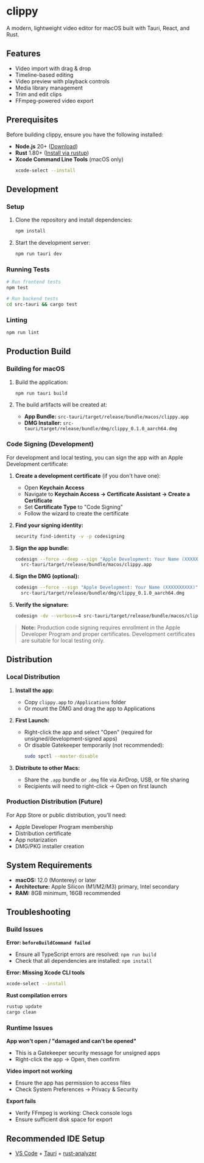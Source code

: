 # clippy

A modern, lightweight video editor for macOS built with Tauri, React, and Rust.

## Features

- Video import with drag & drop
- Timeline-based editing
- Video preview with playback controls
- Media library management
- Trim and edit clips
- FFmpeg-powered video export

## Prerequisites

Before building clippy, ensure you have the following installed:

- **Node.js** 20+ ([Download](https://nodejs.org/))
- **Rust** 1.80+ ([Install via rustup](https://rustup.rs/))
- **Xcode Command Line Tools** (macOS only)
  ```bash
  xcode-select --install
  ```

## Development

### Setup

1. Clone the repository and install dependencies:
   ```bash
   npm install
   ```

2. Start the development server:
   ```bash
   npm run tauri dev
   ```

### Running Tests

```bash
# Run frontend tests
npm test

# Run backend tests
cd src-tauri && cargo test
```

### Linting

```bash
npm run lint
```

## Production Build

### Building for macOS

1. Build the application:
   ```bash
   npm run tauri build
   ```

2. The build artifacts will be created at:
   - **App Bundle:** `src-tauri/target/release/bundle/macos/clippy.app`
   - **DMG Installer:** `src-tauri/target/release/bundle/dmg/clippy_0.1.0_aarch64.dmg`

### Code Signing (Development)

For development and local testing, you can sign the app with an Apple Development certificate:

1. **Create a development certificate** (if you don't have one):
   - Open **Keychain Access**
   - Navigate to **Keychain Access → Certificate Assistant → Create a Certificate**
   - Set **Certificate Type** to "Code Signing"
   - Follow the wizard to create the certificate

2. **Find your signing identity:**
   ```bash
   security find-identity -v -p codesigning
   ```

3. **Sign the app bundle:**
   ```bash
   codesign --force --deep --sign "Apple Development: Your Name (XXXXXXXXXX)" \
     src-tauri/target/release/bundle/macos/clippy.app
   ```

4. **Sign the DMG (optional):**
   ```bash
   codesign --force --sign "Apple Development: Your Name (XXXXXXXXXX)" \
     src-tauri/target/release/bundle/dmg/clippy_0.1.0_aarch64.dmg
   ```

5. **Verify the signature:**
   ```bash
   codesign -dv --verbose=4 src-tauri/target/release/bundle/macos/clippy.app
   ```

> **Note:** Production code signing requires enrollment in the Apple Developer Program and proper certificates. Development certificates are suitable for local testing only.

## Distribution

### Local Distribution

1. **Install the app:**
   - Copy `clippy.app` to `/Applications` folder
   - Or mount the DMG and drag the app to Applications

2. **First Launch:**
   - Right-click the app and select "Open" (required for unsigned/development-signed apps)
   - Or disable Gatekeeper temporarily (not recommended):
     ```bash
     sudo spctl --master-disable
     ```

3. **Distribute to other Macs:**
   - Share the `.app` bundle or `.dmg` file via AirDrop, USB, or file sharing
   - Recipients will need to right-click → Open on first launch

### Production Distribution (Future)

For App Store or public distribution, you'll need:
- Apple Developer Program membership
- Distribution certificate
- App notarization
- DMG/PKG installer creation

## System Requirements

- **macOS:** 12.0 (Monterey) or later
- **Architecture:** Apple Silicon (M1/M2/M3) primary, Intel secondary
- **RAM:** 8GB minimum, 16GB recommended

## Troubleshooting

### Build Issues

**Error: `beforeBuildCommand failed`**
- Ensure all TypeScript errors are resolved: `npm run build`
- Check that all dependencies are installed: `npm install`

**Error: Missing Xcode CLI tools**
```bash
xcode-select --install
```

**Rust compilation errors**
```bash
rustup update
cargo clean
```

### Runtime Issues

**App won't open / "damaged and can't be opened"**
- This is a Gatekeeper security message for unsigned apps
- Right-click the app → Open, then confirm

**Video import not working**
- Ensure the app has permission to access files
- Check System Preferences → Privacy & Security

**Export fails**
- Verify FFmpeg is working: Check console logs
- Ensure sufficient disk space for export

## Recommended IDE Setup

- [VS Code](https://code.visualstudio.com/) + [Tauri](https://marketplace.visualstudio.com/items?itemName=tauri-apps.tauri-vscode) + [rust-analyzer](https://marketplace.visualstudio.com/items?itemName=rust-lang.rust-analyzer)
